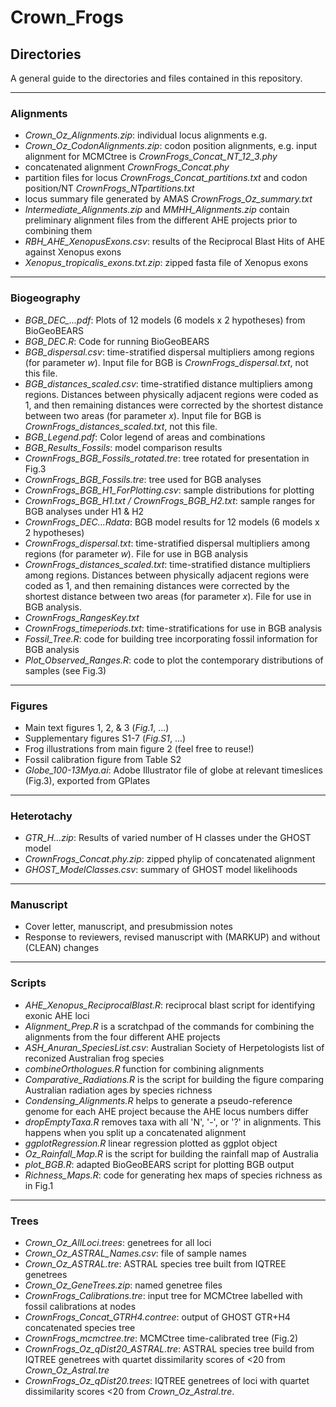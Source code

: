 # Crown_Frogs

## Directories  
A general guide to the directories and files contained in this repository.  

___

### Alignments
+ *Crown_Oz_Alignments.zip*: individual locus alignments e.g.
+ *Crown_Oz_CodonAlignments.zip*: codon position alignments, e.g. input alignment for MCMCtree is *CrownFrogs_Concat_NT_12_3.phy*
+ concatenated alignment *CrownFrogs_Concat.phy*
+ partition files for locus *CrownFrogs_Concat_partitions.txt* and codon position/NT *CrownFrogs_NTpartitions.txt*
+ locus summary file generated by AMAS *CrownFrogs_Oz_summary.txt*
+ *Intermediate_Alignments.zip* and *MMHH_Alignments.zip* contain preliminary alignment files from the different AHE projects prior to combining them
+ *RBH_AHE_XenopusExons.csv*: results of the Reciprocal Blast Hits of AHE against Xenopus exons
+ *Xenopus_tropicalis_exons.txt.zip*: zipped fasta file of Xenopus exons

___

### Biogeography
+ *BGB_DEC_...pdf*: Plots of 12 models (6 models x 2 hypotheses) from BioGeoBEARS
+ *BGB_DEC.R*: Code for running BioGeoBEARS
+ *BGB_dispersal.csv*: time-stratified dispersal multipliers among regions (for parameter *w*). Input file for BGB is *CrownFrogs_dispersal.txt*, not this file.
+ *BGB_distances_scaled.csv*: time-stratified distance multipliers among regions. Distances between physically adjacent regions were coded as 1, and then remaining distances were corrected by the shortest distance between two areas (for parameter *x*). Input file for BGB is *CrownFrogs_distances_scaled.txt*, not this file.
+ *BGB_Legend.pdf*: Color legend of areas and combinations
+ *BGB_Results_Fossils*: model comparison results
+ *CrownFrogs_BGB_Fossils_rotated.tre*: tree rotated for presentation in Fig.3
+ *CrownFrogs_BGB_Fossils.tre*: tree used for BGB analyses
+ *CrownFrogs_BGB_H1_ForPlotting.csv*: sample distributions for plotting
+ *CrownFrogs_BGB_H1.txt / CrownFrogs_BGB_H2.txt*: sample ranges for BGB analyses under H1 & H2
+ *CrownFrogs_DEC...Rdata*: BGB model results for 12 models (6 models x 2 hypotheses)
+ *CrownFrogs_dispersal.txt*: time-stratified dispersal multipliers among regions (for parameter *w*). File for use in BGB analysis
+ *CrownFrogs_distances_scaled.txt*: time-stratified distance multipliers among regions. Distances between physically adjacent regions were coded as 1, and then remaining distances were corrected by the shortest distance between two areas (for parameter *x*). File for use in BGB analysis.
+ *CrownFrogs_RangesKey.txt*
+ *CrownFrogs_timeperiods.txt*: time-stratifications for use in BGB analysis
+ *Fossil_Tree.R*: code for building tree incorporating fossil information for BGB analysis
+ *Plot_Observed_Ranges.R*: code to plot the contemporary distributions of samples (see Fig.3)

___

### Figures
+ Main text figures 1, 2, & 3 (*Fig.1*, ...)
+ Supplementary figures S1-7 (*Fig.S1*, ...)
+ Frog illustrations from main figure 2 (feel free to reuse!)
+ Fossil calibration figure from Table S2
+ *Globe_100-13Mya.ai*: Adobe Illustrator file of globe at relevant timeslices (Fig.3), exported from GPlates

___

### Heterotachy
+ *GTR_H...zip*: Results of varied number of H classes under the GHOST model
+ *CrownFrogs_Concat.phy.zip*: zipped phylip of concatenated alignment
+ *GHOST_ModelClasses.csv*: summary of GHOST model likelihoods

___

### Manuscript
+ Cover letter, manuscript, and presubmission notes
+ Response to reviewers, revised manuscript with (MARKUP) and without (CLEAN) changes

___

### Scripts
+ *AHE_Xenopus_ReciprocalBlast.R*: reciprocal blast script for identifying exonic AHE loci
+ *Alignment_Prep.R* is a scratchpad of the commands for combining the alignments from the four different AHE projects
+ *ASH_Anuran_SpeciesList.csv*: Australian Society of Herpetologists list of reconized Australian frog species
+ *combineOrthologues.R* function for combining alignments
+ *Comparative_Radiations.R* is the script for building the figure comparing Australian radiation ages by species richness
+ *Condensing_Alignments.R* helps to generate a pseudo-reference genome for each AHE project because the AHE locus numbers differ
+ *dropEmptyTaxa.R* removes taxa with all 'N', '-', or '?' in alignments. This happens when you split up a concatenated alignment
+ *ggplotRegression.R* linear regression plotted as ggplot object
+ *Oz_Rainfall_Map.R* is the script for building the rainfall map of Australia
+ *plot_BGB.R*: adapted BioGeoBEARS script for plotting BGB output
+ *Richness_Maps.R*: code for generating hex maps of species richness as in Fig.1

___

### Trees
+ *Crown_Oz_AllLoci.trees*: genetrees for all loci
+ *Crown_Oz_ASTRAL_Names.csv*: file of sample names
+ *Crown_Oz_ASTRAL.tre*: ASTRAL species tree built from IQTREE genetrees
+ *Crown_Oz_GeneTrees.zip*: named genetree files
+ *CrownFrogs_Calibrations.tre*: input tree for MCMCtree labelled with fossil calibrations at nodes
+ *CrownFrogs_Concat_GTRH4.contree*: output of GHOST GTR+H4 concatenated species tree
+ *CrownFrogs_mcmctree.tre*: MCMCtree time-calibrated tree (Fig.2)
+ *CrownFrogs_Oz_qDist20_ASTRAL.tre*: ASTRAL species tree build from IQTREE genetrees with quartet dissimilarity scores of <20 from *Crown_Oz_Astral.tre*
+ *CrownFrogs_Oz_qDist20.trees*: IQTREE genetrees of loci with quartet dissimilarity scores <20 from *Crown_Oz_Astral.tre*. 


